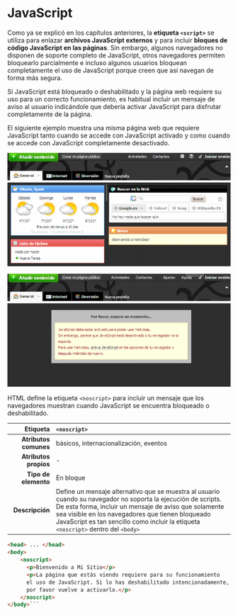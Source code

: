 # JavaScript

Como ya se explicó en los capítulos anteriores, la __etiqueta `<script>`__ se utiliza para enlazar **archivos JavaScript externos** y para incluir **bloques de código JavaScript en las páginas**. Sin embargo, algunos navegadores no disponen de soporte completo de JavaScript, otros navegadores permiten bloquearlo parcialmente e incluso algunos usuarios bloquean completamente el uso de JavaScript porque creen que así navegan de forma más segura.

Si JavaScript está bloqueado o deshabilitado y la página web requiere su uso para un correcto funcionamiento, es habitual incluir un mensaje de aviso al usuario indicándole que debería activar JavaScript para disfrutar completamente de la página.

El siguiente ejemplo muestra una misma página web que requiere JavaScript tanto cuando se accede con JavaScript activado y como cuando se accede con JavaScript completamente desactivado.

![Ejemplo de página compleja con JavaScript activado](../assets/chapter12/javascript.png)

![Ejemplo de página compleja con JavaScript desactivado](../assets/chapter12/nojavascript.png)

HTML define la etiqueta `<noscript>` para incluir un mensaje que los navegadores muestran cuando JavaScript se encuentra bloqueado o deshabilitado.

| Etiqueta              | `<noscript>`    |
| --------------------: | :------------- |
| **Atributos comunes** | básicos, internacionalización, eventos |
| **Atributos propios** | - |
| **Tipo de elemento**  | En bloque |
| **Descripción**       | Define un mensaje alternativo que se muestra al usuario cuando su navegador no soporta la ejecución de scripts. De esta forma, incluir un mensaje de aviso que solamente sea visible en los navegadores que tienen bloqueado JavaScript es tan sencillo como incluir la etiqueta `<noscript>` dentro del `<body>` |

```html
<head> ... </head>
<body>
    <noscript>
      <p>Bienvenido a Mi Sitio</p>
      <p>La página que estás viendo requiere para su funcionamiento
      el uso de JavaScript. Si lo has deshabilitado intencionadamente,
      por favor vuelve a activarlo.</p>
    </noscript>
</body>```

